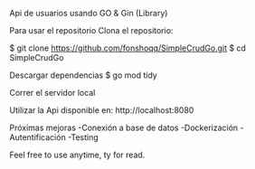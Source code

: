 Api de usuarios usando GO & Gin (Library)

Para usar el repositorio
Clona el repositorio:

$ git clone https://github.com/fonshoqq/SimpleCrudGo.git
$ cd SimpleCrudGo

Descargar dependencias 
$ go mod tidy

Correr el servidor local

Utilizar la Api disponible en:
http://localhost:8080

Próximas mejoras
-Conexión a base de datos
-Dockerización
-Autentificación
-Testing

Feel free to use anytime,
ty for read.
